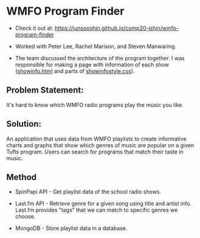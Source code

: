 # WMFO Program Finder

- Check it out at: <https://junsooshin.github.io/comp20-jshin/wmfo-program-finder>

- Worked with Peter Lee, Rachel Marison, and Steven Manwaring.

- The team discussed the architecture of the program together. I was responsible
for making a page with information of each show ([showinfo.html](https://github.com/junsooshin/comp20-jshin/blob/master/wmfo-program-finder/frontend/showinfo.html) and parts of [showinfostyle.css](https://github.com/junsooshin/comp20-jshin/blob/master/wmfo-program-finder/frontend/showinfostyle.css)).

## Problem Statement:

It's hard to know which WMFO radio programs play the music you like.  

## Solution:

An application that uses data from WMFO playlists to create informative charts 
and graphs that show which genres of music are popular on a given Tufts program.
Users can search for programs that match their taste in music.

## Method

- SpinPapi API - Get playlist data of the school radio shows.

- Last.fm API - Retrieve genre for a given song using title and artist info.
Last.fm provides "tags" that we can match to specific genres we choose.

- MongoDB - Store playlist data in a database.